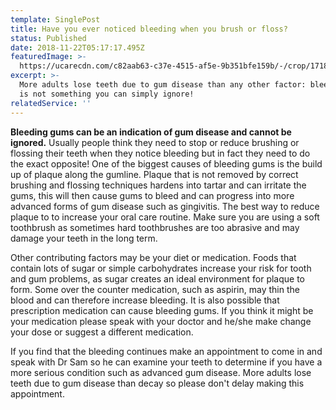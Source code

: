 ```yaml
---
template: SinglePost
title: Have you ever noticed bleeding when you brush or floss?
status: Published
date: 2018-11-22T05:17:17.495Z
featuredImage: >-
  https://ucarecdn.com/c82aab63-c37e-4515-af5e-9b351bfe159b/-/crop/1718x1118/0,327/-/preview/-/enhance/50/
excerpt: >-
  More adults lose teeth due to gum disease than any other factor: bleeding gums
  is not something you can simply ignore!
relatedService: ''
---
```

**Bleeding gums can be an indication of gum disease and cannot be ignored.** Usually people think they need to stop or reduce brushing or flossing their teeth when they notice bleeding but in fact they need to do the exact opposite! One of the biggest causes of bleeding gums is the build up of plaque along the gumline. Plaque that is not removed by correct brushing and flossing techniques hardens into tartar and can irritate the gums, this will then cause gums to bleed and can progress into more advanced forms of gum disease such as gingivitis. The best way to reduce plaque to to increase your oral care routine. Make sure you are using a soft toothbrush as sometimes hard toothbrushes are too abrasive and may damage your teeth in the long term. 

Other contributing factors may be your diet or medication. Foods that contain lots of sugar or simple carbohydrates increase your risk for tooth and gum problems, as sugar creates an ideal environment for plaque to form.  Some over the counter medication, such as aspirin, may thin the blood and can therefore increase bleeding. It is also possible that prescription medication can cause bleeding gums. If you think it might be your medication please speak with your doctor and he/she make change your dose or suggest a different medication.

If you find that the bleeding continues make an appointment to come in and speak with Dr Sam so he can examine your teeth to determine if you have a more serious condition such as advanced gum disease. More adults lose teeth due to gum disease than decay so please don't delay making this appointment.
